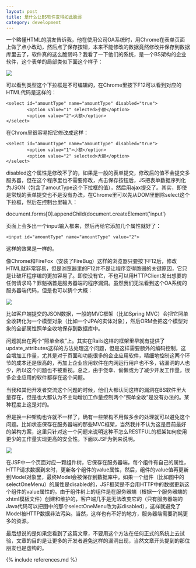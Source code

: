 ```yaml
---
layout: post
title: 是什么让BS软件变得如此脆弱
category: development
---
```


一个略懂HTML的朋友告诉我，他在使用公司OA系统时，用Chrome在表单页面上做了点小改动，然后点了保存按钮，本来不能修改的数据竟然修改并保存到数据库里去了，软件真的这么脆弱吗？我看了一下他们的系统，是一个BS架构的企业软件，这个表单的局部类似下面这个样子：

![](http://ww3.sinaimg.cn/mw690/67012a6cjw1dyuufkglnvj.jpg)

可以看到类型这个下拉框是不可编辑的，在Chrome里按下F12可以看到对应的HTML代码是这样的：

	<select id="amountType" name="amountType" disabled="true">
			<option value="1" selected>小额</option>
			<option value="2">大额</option>
	</select>

在Chrom里很容易把它修改成这样：

	<select id="amountType" name="amountType" disabled="true">
			<option value="1">小额</option>
			<option value="2" selected>大额</option>
	</select>

disabled这个属性是修改不了的，如果是一般的表单提交，修改后的值不会提交多服务器，但在这个程序里也不需要修改，点击保存按钮后，JS把表单数据序列化为JSON（包含了amoutType这个下拉框的值），然后用ajax提交了。其实，即使是常规的表单提交也不是没有办法，在Chrome里可以先从DOM里删除select这个下拉框，然后在控制台里输入：

  document.forms[0].appendChild(document.createElement('input')

页面上会多出一个input输入框来，然后再给它添加几个属性就好了：

	<input id="amountType" name="amountType" value="2">

这样的效果是一样的。

像Chrome和FireFox（安装了FireBug）这样的浏览器只要按下F12后，修改HTML就非常容易，但是浏览器里的F12并不是让程序变得脆弱的关键原因，它只是让破坏程序编的更加容易了。即使没有它，不也可以用HTTPClient发出想要的任何请求吗？罪魁祸首是服务器端的程序漏洞。虽然我们无法看到这个OA系统的服务器端代码，但是也可以猜个大概：

![](http://ww2.sinaimg.cn/mw690/67012a6cjw1dyuw7ven51j.jpg)

比如客户端提交的JSON数据，一般的MVC框架（比如Spring MVC）会把它照单全收转化为一个模型对象（比如一个JPA的实体对象），然后ORM会把这个模型对象的全部属性照单全收地保存到数据库中。

问题就出在两个“照单全收”上。其实在Rails这样的框架里早就有提供了update_attributes这样的方法处理这个问题，但是这样需要额外的编码控制，这会增加工作量，尤其是对于页面和功能很多的企业应用软件，精细地控制这两个环节的成本还是很高的，再加上企业应用软件在内网运行用户也不多，钻漏洞的人也少，所以这个问题也不被重视。总之，由于侥幸、偷懒或为了减少开发工作量，很多企业应用的软件都存在这个问题。

当我和其他开发者交流这个问题的时候，他们大都认同这样的漏洞在BS软件里大量存在，但是也大都认为不主动增加工作量控制两个“照单全收”是没有办法的。某种程度上这是对的。

但是换一种架构也许就不一样了，确有一些架构不用做多余的处理就可以避免这个问题。比如状态保存在服务器端的那些MVC框架，当然我并不认为这是目前最好的架构方案，这里只针对这一个问题来说明这种不怎么RESTFUL的框架如何使用更少的工作量实现更高的安全性。下面以JSF为例来说明。

![](http://ww2.sinaimg.cn/mw690/67012a6cjw1dyuxa850rzj.jpg)

在JSF中一个页面对应一颗组件树，它保存在服务器端，每个组件有自己的属性，HTTP请求数据到来时，更新各个组件的value属性，然后，组件的value值再更新到Model对象里，最终Model会被保存到数据库中。如果一个组件（比如图中的selectOneMenu）的属性是disabled的，JSF框架是不会用HTTP中的数据更新这个组件的value属性的。由于组件树上的组件是在服务器端（根据一个服务器端的xhtml模板文件）创建和维护的，客户端几乎是无法改变它的（只有服务器端的Java代码可以把图中的那个selectOneMenu改为非disabled），这样就避免了Model被HTTP数据非法污染。当然，这样也有不好的地方，服务器端需要消耗更多的资源。

最后想说的是如果您看到了这篇文章，不要用这个方法在任何正式的系统上去试验，文章的目的是让更多的开发者避免这样的漏洞出现，当然文章开头提到的那位朋友也是虚构的。

{% include references.md %}

